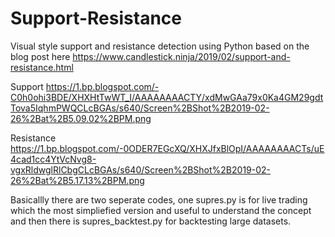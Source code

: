 # Support-Resistance
Visual style support and resistance detection using Python based on the blog post here https://www.candlestick.ninja/2019/02/support-and-resistance.html

Support https://1.bp.blogspot.com/-C0h0ohi3BDE/XHXHtTwWT_I/AAAAAAAACTY/xdMwGAa79x0Ka4GM29gdtTova5IqhmPWQCLcBGAs/s640/Screen%2BShot%2B2019-02-26%2Bat%2B5.09.02%2BPM.png

Resistance https://1.bp.blogspot.com/-0ODER7EGcXQ/XHXJfxBlOpI/AAAAAAAACTs/uE4cad1cc4YtVcNvg8-vgxRldwglRlCbgCLcBGAs/s640/Screen%2BShot%2B2019-02-26%2Bat%2B5.17.13%2BPM.png

Basicallly there are two seperate codes, one supres.py is for live trading which the most simpliefied version and useful to understand the concept and then there is supres_backtest.py for backtesting large datasets. 
